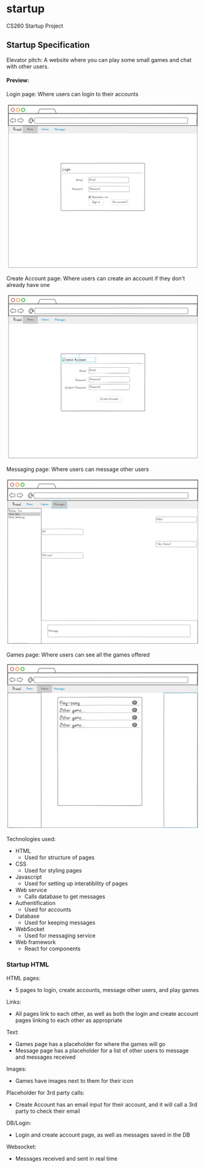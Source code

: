 # startup
CS260 Startup Project

## Startup Specification

Elevator pitch: A website where you can play some small games and chat with other users.

#### Preview:

Login page: Where users can login to their accounts

![Login Page](specification-images/loginpage.png)

Create Account page: Where users can create an account if they don't already have one

![Create Account Page](specification-images/createaccountpage.png)

Messaging page: Where users can message other users

![Message Page](specification-images/messagingpage.png)

Games page: Where users can see all the games offered

![Games Page](specification-images/gamespage.png)

Technologies used:
- HTML
  - Used for structure of pages
- CSS
  - Used for styling pages
- Javascript
  - Used for setting up interatibility of pages
- Web service
  - Calls database to get messages
- Authentification
  - Used for accounts
- Database
  - Used for keeping messages
- WebSocket
  - Used for messaging service
- Web framework
  - React for components

### Startup HTML

HTML pages:
 - 5 pages to login, create accounts, message other users, and play games

Links:
 - All pages link to each other, as well as both the login and create account pages linking to each other as appropriate

Text:
 - Games page has a placeholder for where the games will go
 - Message page has a placeholder for a list of other users to message and messages received

Images:
 - Games have images next to them for their icon

Placeholder for 3rd party calls:
 - Create Account has an email input for their account, and it will call a 3rd party to check their email

DB/Login:
 - Login and create account page, as well as messages saved in the DB

Websocket:
 - Messages received and sent in real time